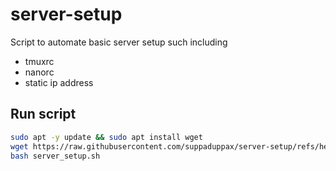# server-setup
Script to automate basic server setup such including
- tmuxrc
- nanorc
- static ip address

## Run script
```bash
sudo apt -y update && sudo apt install wget
wget https://raw.githubusercontent.com/suppaduppax/server-setup/refs/heads/main/server_setup.sh
bash server_setup.sh
```
